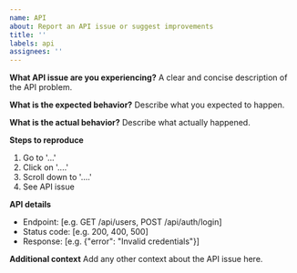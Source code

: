 ```yaml
---
name: API
about: Report an API issue or suggest improvements
title: ''
labels: api
assignees: ''
---
```


**What API issue are you experiencing?**
A clear and concise description of the API problem.

**What is the expected behavior?**
Describe what you expected to happen.

**What is the actual behavior?**
Describe what actually happened.

**Steps to reproduce**
1. Go to '...'
2. Click on '....'
3. Scroll down to '....'
4. See API issue

**API details**
- Endpoint: [e.g. GET /api/users, POST /api/auth/login]
- Status code: [e.g. 200, 400, 500]
- Response: [e.g. {"error": "Invalid credentials"}]

**Additional context**
Add any other context about the API issue here.
